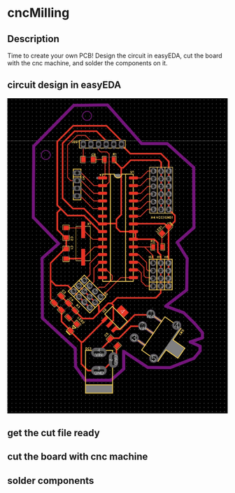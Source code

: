 # cncMilling

## Description
Time to create your own PCB! 
Design the circuit in easyEDA, cut the board with the cnc machine, and solder the components on it.

## circuit design in easyEDA
<p align="center">
	<img src="./images/final_design.jpg") alt="size limit image cant be show" width="700">
</p>

## get the cut file ready

## cut the board with cnc machine

## solder components 

